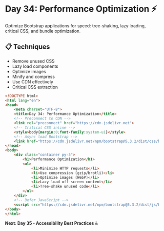 # Day 34: Performance Optimization ⚡

Optimize Bootstrap applications for speed: tree-shaking, lazy loading, critical CSS, and bundle optimization.

## 📋 Techniques
- Remove unused CSS
- Lazy load components
- Optimize images
- Minify and compress
- Use CDN effectively
- Critical CSS extraction

```html
<!DOCTYPE html>
<html lang="en">
<head>
    <meta charset="UTF-8">
    <title>Day 34: Performance Optimization</title>
    <!-- Preconnect to CDN -->
    <link rel="preconnect" href="https://cdn.jsdelivr.net">
    <!-- Critical CSS inline -->
    <style>body{margin:0;font-family:system-ui}</style>
    <!-- Async load Bootstrap -->
    <link href="https://cdn.jsdelivr.net/npm/bootstrap@5.3.2/dist/css/bootstrap.min.css" rel="stylesheet" media="print" onload="this.media='all'">
</head>
<body>
    <div class="container py-5">
        <h1>Performance Optimization</h1>
        <ul>
            <li>Minimize HTTP requests</li>
            <li>Use compression (gzip/brotli)</li>
            <li>Optimize images (WebP)</li>
            <li>Lazy load off-screen content</li>
            <li>Tree-shake unused code</li>
        </ul>
    </div>
    <!-- Defer JavaScript -->
    <script src="https://cdn.jsdelivr.net/npm/bootstrap@5.3.2/dist/js/bootstrap.bundle.min.js" defer></script>
</body>
</html>
```

**Next: Day 35 - Accessibility Best Practices** ♿
